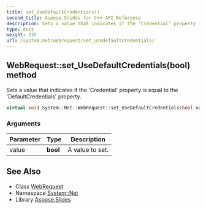 ```yaml
---
title: set_UseDefaultCredentials()
second_title: Aspose.Slides for C++ API Reference
description: Sets a value that indicates if the 'Credential' property is equal to the 'DefaultCredentials' property.
type: docs
weight: 235
url: /system.net/webrequest/set_usedefaultcredentials/
---
```

## WebRequest::set_UseDefaultCredentials(bool) method


Sets a value that indicates if the 'Credential' property is equal to the 'DefaultCredentials' property.

```cpp
virtual void System::Net::WebRequest::set_UseDefaultCredentials(bool value)
```


### Arguments

| Parameter | Type | Description |
| --- | --- | --- |
| value | **bool** | A value to set. |

## See Also

* Class [WebRequest](../)
* Namespace [System::Net](../../)
* Library [Aspose.Slides](../../../)